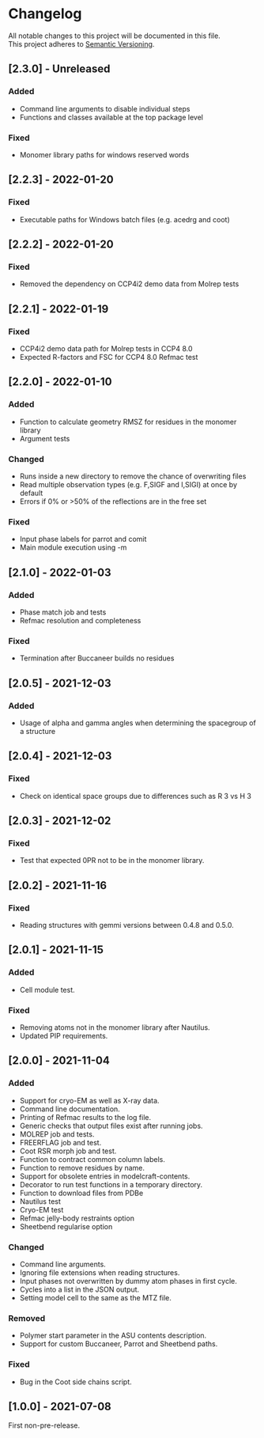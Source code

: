 # Changelog

All notable changes to this project will be documented in this file.  
This project adheres to [Semantic Versioning](https://semver.org).

## [2.3.0] - Unreleased

### Added

- Command line arguments to disable individual steps
- Functions and classes available at the top package level

### Fixed

- Monomer library paths for windows reserved words

## [2.2.3] - 2022-01-20

### Fixed

- Executable paths for Windows batch files (e.g. acedrg and coot)

## [2.2.2] - 2022-01-20

### Fixed

- Removed the dependency on CCP4i2 demo data from Molrep tests

## [2.2.1] - 2022-01-19

### Fixed

- CCP4i2 demo data path for Molrep tests in CCP4 8.0
- Expected R-factors and FSC for CCP4 8.0 Refmac test

## [2.2.0] - 2022-01-10

### Added

- Function to calculate geometry RMSZ for residues in the monomer library
- Argument tests

### Changed

- Runs inside a new directory to remove the chance of overwriting files
- Read multiple observation types (e.g. F,SIGF and I,SIGI) at once by default
- Errors if 0% or >50% of the reflections are in the free set

### Fixed

- Input phase labels for parrot and comit
- Main module execution using -m

## [2.1.0] - 2022-01-03

### Added

- Phase match job and tests
- Refmac resolution and completeness

### Fixed

- Termination after Buccaneer builds no residues

## [2.0.5] - 2021-12-03

### Added

- Usage of alpha and gamma angles when determining the spacegroup of a structure

## [2.0.4] - 2021-12-03

### Fixed

- Check on identical space groups due to differences such as R 3 vs H 3

## [2.0.3] - 2021-12-02

### Fixed

- Test that expected 0PR not to be in the monomer library.

## [2.0.2] - 2021-11-16

### Fixed

- Reading structures with gemmi versions between 0.4.8 and 0.5.0.

## [2.0.1] - 2021-11-15

### Added

- Cell module test.

### Fixed

- Removing atoms not in the monomer library after Nautilus.
- Updated PIP requirements.

## [2.0.0] - 2021-11-04

### Added

- Support for cryo-EM as well as X-ray data.
- Command line documentation.
- Printing of Refmac results to the log file.
- Generic checks that output files exist after running jobs.
- MOLREP job and tests.
- FREERFLAG job and test.
- Coot RSR morph job and test.
- Function to contract common column labels.
- Function to remove residues by name.
- Support for obsolete entries in modelcraft-contents.
- Decorator to run test functions in a temporary directory.
- Function to download files from PDBe
- Nautilus test
- Cryo-EM test
- Refmac jelly-body restraints option
- Sheetbend regularise option

### Changed

- Command line arguments.
- Ignoring file extensions when reading structures.
- Input phases not overwritten by dummy atom phases in first cycle.
- Cycles into a list in the JSON output.
- Setting model cell to the same as the MTZ file.

### Removed

- Polymer start parameter in the ASU contents description.
- Support for custom Buccaneer, Parrot and Sheetbend paths.

### Fixed

- Bug in the Coot side chains script.

## [1.0.0] - 2021-07-08

First non-pre-release.
